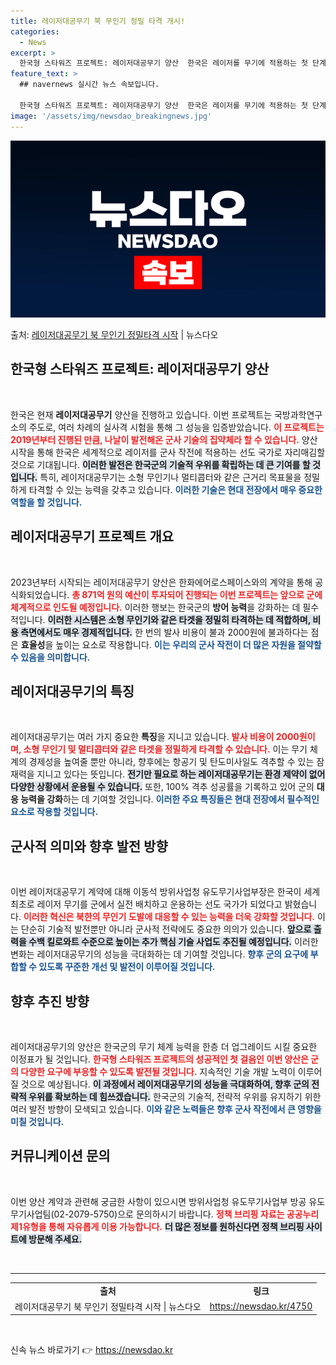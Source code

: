 ```yaml
---
title: 레이저대공무기 북 무인기 정밀 타격 개시!
categories:
  - News
excerpt: >
  한국형 스타워즈 프로젝트: 레이저대공무기 양산  한국은 레이저를 무기에 적용하는 첫 단계로 레이저대공무기(B…
feature_text: >
  ## navernews 실시간 뉴스 속보입니다.

  한국형 스타워즈 프로젝트: 레이저대공무기 양산  한국은 레이저를 무기에 적용하는 첫 단계로 레이저대공무기(B…
image: '/assets/img/newsdao_breakingnews.jpg'
---
```


![뉴스다오 속보](/assets/img/newsdao_breakingnews.jpg)

<p>출처: <a href="https://newsdao.kr/4750" rel="dofollow">레이저대공무기 북 무인기 정밀타격 시작</a> | 뉴스다오</p>

<h2 data-ke-size="size26">한국형 스타워즈 프로젝트: 레이저대공무기 양산</h2>

<p data-ke-size="size16">&nbsp;</p>

한국은 현재 **레이저대공무기** 양산을 진행하고 있습니다. 이번 프로젝트는 국방과학연구소의 주도로, 여러 차례의 실사격 시험을 통해 그 성능을 입증받았습니다. <b><span style="color: #ee2323;">이 프로젝트는 2019년부터 진행된 만큼, 나날이 발전해온 군사 기술의 집약체라 할 수 있습니다.</span></b> 양산 시작을 통해 한국은 세계적으로 레이저를 군사 작전에 적용하는 선도 국가로 자리매김할 것으로 기대됩니다. <b><span style="background-color: #21538527;">이러한 발전은 한국군의 기술적 우위를 확립하는 데 큰 기여를 할 것입니다.</span></b> 특히, 레이저대공무기는 소형 무인기나 멀티콥터와 같은 근거리 목표물을 정밀하게 타격할 수 있는 능력을 갖추고 있습니다. <b><span style="color: #1a5490;">이러한 기술은 현대 전장에서 매우 중요한 역할을 할 것입니다.</span></b> 

<h2 data-ke-size="size26">레이저대공무기 프로젝트 개요</h2>

<p data-ke-size="size16">&nbsp;</p>

2023년부터 시작되는 레이저대공무기 양산은 한화에어로스페이스와의 계약을 통해 공식화되었습니다. <b><span style="color: #ee2323;">총 871억 원의 예산이 투자되어 진행되는 이번 프로젝트는 앞으로 군에 체계적으로 인도될 예정입니다.</span></b> 이러한 행보는 한국군의 **방어 능력**을 강화하는 데 필수적입니다. <b><span style="background-color: #21538527;">이러한 시스템은 소형 무인기와 같은 타겟을 정밀히 타격하는 데 적합하며, 비용 측면에서도 매우 경제적입니다.</span></b> 한 번의 발사 비용이 불과 2000원에 불과하다는 점은 **효율성**을 높이는 요소로 작용합니다. <b><span style="color: #1a5490;">이는 우리의 군사 작전이 더 많은 자원을 절약할 수 있음을 의미합니다.</span></b> 

<h2 data-ke-size="size26">레이저대공무기의 특징</h2>

<p data-ke-size="size16">&nbsp;</p>

레이저대공무기는 여러 가지 중요한 **특징**을 지니고 있습니다. <b><span style="color: #ee2323;">발사 비용이 2000원이며, 소형 무인기 및 멀티콥터와 같은 타겟을 정밀하게 타격할 수 있습니다.</span></b> 이는 무기 체계의 경제성을 높여줄 뿐만 아니라, 향후에는 항공기 및 탄도미사일도 격추할 수 있는 잠재력을 지니고 있다는 뜻입니다. <b><span style="background-color: #21538527;">전기만 필요로 하는 레이저대공무기는 환경 제약이 없어 다양한 상황에서 운용될 수 있습니다.</span></b> 또한, 100% 격추 성공률을 기록하고 있어 군의 **대응 능력을 강화**하는 데 기여할 것입니다. <b><span style="color: #1a5490;">이러한 주요 특징들은 현대 전장에서 필수적인 요소로 작용할 것입니다.</span></b> 

<h2 data-ke-size="size26">군사적 의미와 향후 발전 방향</h2>

<p data-ke-size="size16">&nbsp;</p>

이번 레이저대공무기 계약에 대해 이동석 방위사업청 유도무기사업부장은 한국이 세계 최초로 레이저 무기를 군에서 실전 배치하고 운용하는 선도 국가가 되었다고 밝혔습니다. <b><span style="color: #ee2323;">이러한 혁신은 북한의 무인기 도발에 대응할 수 있는 능력을 더욱 강화할 것입니다.</span></b> 이는 단순히 기술적 발전뿐만 아니라 군사적 전략에도 중요한 의의가 있습니다. <b><span style="background-color: #21538527;">앞으로 출력을 수백 킬로와트 수준으로 높이는 추가 핵심 기술 사업도 추진될 예정입니다.</span></b> 이러한 변화는 레이저대공무기의 성능을 극대화하는 데 기여할 것입니다. <b><span style="color: #1a5490;">향후 군의 요구에 부합할 수 있도록 꾸준한 개선 및 발전이 이루어질 것입니다.</span></b> 

<h2 data-ke-size="size26">향후 추진 방향</h2>

<p data-ke-size="size16">&nbsp;</p>

레이저대공무기의 양산은 한국군의 무기 체계 능력을 한층 더 업그레이드 시킬 중요한 이정표가 될 것입니다. <b><span style="color: #ee2323;">한국형 스타워즈 프로젝트의 성공적인 첫 걸음인 이번 양산은 군의 다양한 요구에 부응할 수 있도록 발전될 것입니다.</span></b> 지속적인 기술 개발 노력이 이루어질 것으로 예상됩니다. <b><span style="background-color: #21538527;">이 과정에서 레이저대공무기의 성능을 극대화하여, 향후 군의 전략적 우위를 확보하는 데 힘쓰겠습니다.</span></b> 한국군의 기술적, 전략적 우위를 유지하기 위한 여러 발전 방향이 모색되고 있습니다. <b><span style="color: #1a5490;">이와 같은 노력들은 향후 군사 작전에서 큰 영향을 미칠 것입니다.</span></b> 

<h2 data-ke-size="size26">커뮤니케이션 문의</h2>

<p data-ke-size="size16">&nbsp;</p>

이번 양산 계약과 관련해 궁금한 사항이 있으시면 방위사업청 유도무기사업부 방공 유도무기사업팀(02-2079-5750)으로 문의하시기 바랍니다. <b><span style="color: #ee2323;">정책 브리핑 자료는 공공누리 제1유형을 통해 자유롭게 이용 가능합니다.</span></b> <b><span style="background-color: #21538527;">더 많은 정보를 원하신다면 정책 브리핑 사이트에 방문해 주세요.</span></b> 

<p data-ke-size="size16">&nbsp;</p>

<hr />

<table style="width: 100%; border-collapse: collapse;">
<tr>
  <td style="text-align: center; height: 17px;"><b>출처</b></td>
  <td style="text-align: center; height: 17px;"><b>링크</b></td>
</tr>
<tr>
  <td style="text-align: center; height: 17px;">레이저대공무기 북 무인기 정밀타격 시작 | 뉴스다오</td>
  <td style="text-align: center; height: 17px;"><a href="https://newsdao.kr/4750">https://newsdao.kr/4750</a></td>
</tr>
</table> 

<p data-ke-size="size16">&nbsp;</p> 

신속 뉴스 바로가기 👉 <a href="https://newsdao.kr" rel="dofollow">https://newsdao.kr</a>


